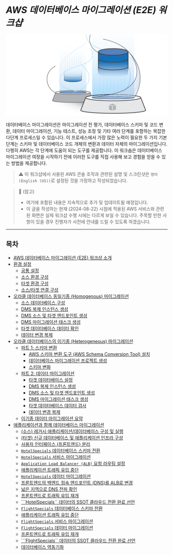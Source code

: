 # ***AWS 데이터베이스 마이그레이션 (E2E) 워크샵***

![DMS Logo](../images/workshop-logo.png "AWS 데이터베이스 마이그레이션 워크샵")

데이터베이스 마이그레이션은 마이그레이션 전 평가, 데이터베이스 스키마 및 코드 변환, 데이터 마이그레이션, 기능 테스트, 성능 조정 및 기타 여러 단계를 포함하는 복잡한 다단계 프로세스일 수 있습니다. 이 프로세스에서 가장 많은 노력이 필요한 두 가지 기본 단계는 스키마 및 데이터베이스 코드 개체의 변환과 데이터 자체의 마이그레이션입니다. 다행히 AWS는 각 단계에 도움이 되는 도구를 제공합니다. 이 워크숍은 데이터베이스 마이그레이션 여정을 시작하기 전에 이러한 도구를 직접 사용해 보고 경험을 얻을 수 있는 방법을 제공합니다.

> ⚠️ 이 워크샵에서 사용된 AWS 콘솔 조작과 관련된 설명 및 스크린샷은 ```영어 (English (US))```로 설정된 것을 가정하고 작성되었습니다.

> 📕 (참고)<br>
> - 여기에 포함된 내용은 지속적으로 추가 및 업데이트될 예정입니다.
> - 이 글을 작성하는 현재 (2024-08-22) 시점에 적용된 AWS 서비스와 관련된 화면은 실제 워크샵 수행 시에는 다르게 보일 수 있습니다. 주목할 만한 사항이 있을 경우 진행자가 사전에 안내를 드릴 수 있도록 하겠습니다.

---

## 목차

* [AWS 데이터베이스 마이그레이션 (E2E) 워크샵 소개](README.md)
* [환경 설정](setup-environment/Setup-Environment-README.md)
  * [공통 설정](setup-environment/Setup-Common-Configuration.md)
  * [소스 환경 구성](setup-environment/Setup-Source-Environment.md)
  * [타겟 환경 구성](setup-environment/Setup-Target-Environment.md)
  * [소스/타겟 연결 구성](setup-environment/Setup-Source-Target-Connectivity.md)
* [오라클 데이터베이스 동일기종 (Homogenous) 마이그레이션](migrate-oracle-to-oracle/Migrate-Oracle-to-Oracle-README.md)
  * [소스 데이터베이스 구성](migrate-oracle-to-oracle/Configure-Source-Database.md)
  * [DMS 복제 인스턴스 생성](migrate-oracle-to-oracle/Create-DMS-Replication-Instance.md)
  * [DMS 소스 및 타겟 엔드포인트 생성](migrate-oracle-to-oracle/Create-DMS-Source-and-Target-Endpoints.md)
  * [DMS 마이그레이션 태스크 생성](migrate-oracle-to-oracle/Create-DMS-Migration-Task.md)
  * [타겟 데이터베이스 데이터 확인](migrate-oracle-to-oracle/Inspect-Target-Database-Data.md)
  * [데이터 변경 복제](migrate-oracle-to-oracle/Replicate-Data-Changes.md)
* [오라클 데이터베이스의 이기종 (Heterogeneous) 마이그레이션](./migrate-oracle-to-postgresql/Migrate-Oracle-to-PostgreSQL-README.md)
  * [파트 1: 스키마 변환](./migrate-oracle-to-postgresql/Convert-Oracle-Schema-To-PostgreSQL.md)
    * [AWS 스키마 변환 도구 (AWS Schema Conversion Tool) 설치](./migrate-oracle-to-postgresql/Install-AWS-Schema-Conversion-Tool.md)
    * [데이터베이스 마이그레이션 프로젝트 생성](./migrate-oracle-to-postgresql/Create-Database-Migration-Project.md)
    * [스키마 변화](./migrate-oracle-to-postgresql/Convert-Schema.md)
  * [파트 2: 데이터 마이그레이션](./migrate-oracle-to-postgresql/Data-Migration.md)
    * [타겟 데이터베이스 설정](./migrate-oracle-to-postgresql/Configure-Target-Database.md)
    * [DMS 복제 인스턴스 생성](./migrate-oracle-to-postgresql/Create-DMS-Replication-Instance.md)
    * [DMS 소스 및 타겟 엔드포인트 생성](./migrate-oracle-to-postgresql/Create-DMS-Source-and-Target-Endpoints.md)
    * [DMS 마이그레이션 태스크 생성](./migrate-oracle-to-postgresql/Create-DMS-Migration-Tasks.md)
    * [타겟 데이터베이스 데이터 검사](./migrate-oracle-to-postgresql/Inspect-Target-Database-Content.md)
    * [데이터 변경 복제](./migrate-oracle-to-postgresql/Replicate-Data-Changes.md)
  * [이기종 데이터 마이그레이션 요약](./migrate-oracle-to-postgresql/Summary-Heterogeneous-Data-Migration.md)
* [애플리케이션과 함께 데이터베이스 마이그레이션](./migrate-application-database/Migrate-Application-Database-README.md)
  * [(소스) 레거시 애플리케이션/데이터베이스 구성 및 실행](./migrate-application-database/Configure-and-Launch-Legacy-Application-and-Database.md)
  * [(타겟) 신규 데이터베이스 및 애플리케이션 인프라 구성](./migrate-application-database/Configure-New-Database-and-Application-Infrastructure.md)
  * [사용자 인터페이스 (프론트엔드) 분리](./migrate-application-database/Separate-Frontend.md)
  * [```HotelSpecials``` 데이터베이스 스키마 전환](./migrate-application-database/Convert-HotelSpecials-Database-Schema.md)
  * [```HotelSpecials``` 서비스 마이그레이션](./migrate-application-database/Migrate-HotelSpecials-Service.md)
  * [```Application Load Balancer (ALB)``` 요청 라우팅 설정](./migrate-application-database/Configure-ALB-Request-Routing.md)
  * [애플리케이션 트래픽 유입 중단](./migrate-application-database/Stop-Application-Traffic-Inflow.md)
  * [```HotelSpecials``` 데이터 마이그레이션](./migrate-application-database/Migrate-HotelSpecials-Data.md)
  * [프론트엔드의 백엔드 접속 엔드포인트 (DNS)를 ALB로 변경](./migrate-application-database/Change-Frontend-Backend-ALB.md)
  * [넓은 지역으로 DNS 전파 확인](./migrate-application-database/Check-DNS-Propagation.md)
  * [프론트엔드로 트래픽 유입 재개](./migrate-application-database/Resume-Frontend-Traffic.md)
  * [```HotelSpecials`` 데이터의 SSOT 클라우드 전환 완료 선언](./migrate-application-database/Declare-HotelSpecials-SSOT-Cloud-Transition-Complete.md)
  * [```FlightSpecials``` 데이터베이스 스키마 전환](./migrate-application-database/Convert-FlightSpecials-Database-Schema.md)
  * [애플리케이션 트래픽 유입 중단](./migrate-application-database/Stop-Application-Traffic-Inflow.md)
  * [```FlightSpecials``` 서비스 마이그레이션](./migrate-application-database/Migrate-FlightSpecials-Service.md)
  * [```FlightSpecials``` 데이터 마이그레이션](./migrate-application-database/Migrate-FlightSpecials-Data.md)
  * [프론트엔드로 트래픽 유입 재개](./migrate-application-database/Resume-Frontend-Traffic.md)
  * [```FlightSpecials`` 데이터의 SSOT 클라우드 전환 완료 선언](./migrate-application-database/Declare-FlightSpecials-SSOT-Cloud-Transition-Complete.md)
  * [데이터베이스 역동기화](./migrate-application-database/Database-Reverse-Synchronization.md)
